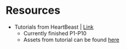 # Resources

- Tutorials from HeartBeast | [Link](https://www.youtube.com/playlist?list=PL9FzW-m48fn2SlrW0KoLT4n5egNdX-W9a)
  - Currently finished P1-P10
  - Assets from tutorial can be found [here](https://github.com/uheartbeast/youtube-tutorials/blob/master/Action%20RPG/Action%20RPG%20Resources.zip)
